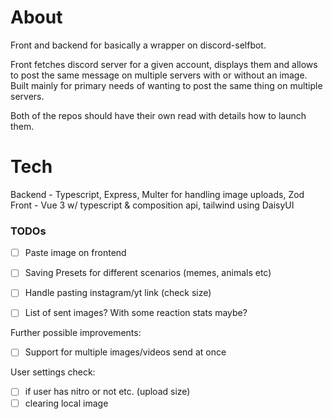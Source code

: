 # About

Front and backend for basically a wrapper on discord-selfbot.

Front fetches discord server for a given account, displays them and allows to post the same message on multiple servers with or without an image. Built mainly for primary needs of wanting to post the same thing on multiple servers.

Both of the repos should have their own read with details how to launch them.

# Tech

Backend - Typescript, Express, Multer for handling image uploads, Zod
Front - Vue 3 w/ typescript & composition api, tailwind using DaisyUI

### TODOs
- [ ] Paste image on frontend
- [ ] Saving Presets for different scenarios (memes, animals etc)
- [ ] Handle pasting instagram/yt link (check size)
- [ ] List of sent images? With some reaction stats maybe?


Further possible improvements: 
- [ ] Support for multiple images/videos send at once

User settings check:
- [ ] if user has nitro or not etc. (upload size)
- [ ] clearing local image
